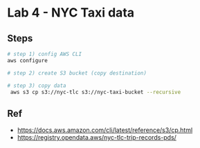 # Lab 4 - NYC Taxi data

## Steps

```bash
# step 1) config AWS CLI
aws configure

# step 2) create S3 bucket (copy destination)

# step 3) copy data
 aws s3 cp s3://nyc-tlc s3://nyc-taxi-bucket --recursive
```

## Ref
- https://docs.aws.amazon.com/cli/latest/reference/s3/cp.html
- https://registry.opendata.aws/nyc-tlc-trip-records-pds/